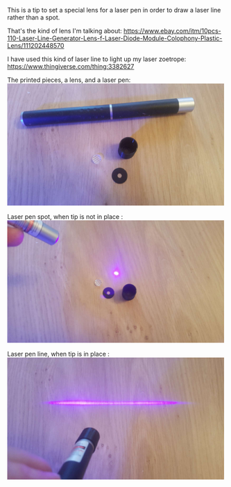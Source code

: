 This is a tip to set a special lens for a laser pen in order to draw a laser line rather than a spot.

That's the kind of lens I'm talking about:
https://www.ebay.com/itm/10pcs-110-Laser-Line-Generator-Lens-f-Laser-Diode-Module-Colophony-Plastic-Lens/111202448570

I have used this kind of laser line to light up my laser zoetrope:
https://www.thingiverse.com/thing:3382627

The printed pieces, a lens, and a laser pen:
<img src="https://github.com/reivaxy/laserPenLensTip/blob/master/resources/tipSet.jpg?raw=true" width="500"/>

Laser pen spot, when tip is not in place :
<img src="https://github.com/reivaxy/laserPenLensTip/blob/master/resources/withoutTip.jpg?raw=true" width="500"/>

Laser pen line, when tip is in place :
<img src="https://github.com/reivaxy/laserPenLensTip/blob/master/resources/withTip.jpg?raw=true" width="500"/>